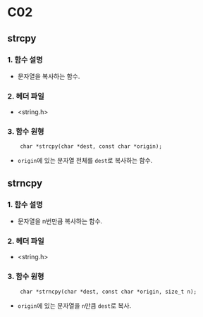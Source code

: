 # C02

## strcpy
### 1. 함수 설명
- 문자열을 복사하는 함수.
### 2. 헤더 파일
- <string.h>
### 3. 함수 원형
```
    char *strcpy(char *dest, const char *origin);
```
- `origin`에 있는 문자열 전체를 `dest`로 복사하는 함수.

## strncpy
### 1. 함수 설명
- 문자열을 n번만큼 복사하는 함수.
### 2. 헤더 파일
- <string.h>
### 3. 함수 원형
```
    char *strncpy(char *dest, const char *origin, size_t n);
```
- `origin`에 있는 문자열을 `n`만큼 `dest`로 복사.
